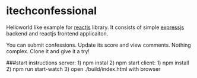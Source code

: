 # itechconfessional

Helloworld like example for [reactjs](https://facebook.github.io/react/) library. It consists of simple [expressjs](http://expressjs.com/) backend and reactjs frontend applicaiton.

You can submit confessions. Update its score and view comments. Nothing complex. Clone it and give it a try!

###start instructions
 server: 1) npm instal 2) npm start
 client: 1) npm install 2) npm run start-watch 3) open ./build/index.html with browser
 
